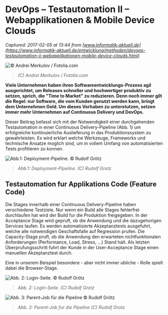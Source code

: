 # DevOps – Testautomation II – Webapplikationen & Mobile Device Clouds 

_Captured: 2017-02-05 at 13:44 from [www.informatik-aktuell.de](https://www.informatik-aktuell.de/entwicklung/methoden/devops-testautomation-ii-webapplikationen-mobile-device-clouds.html)_

![© Andrei Merkulov / Fotolia.com](https://www.informatik-aktuell.de/fileadmin/_processed_/csm_720-Fotolia_131567130_Andrei-Merkulov_a57155a2fb.jpg)

> _(C) Andrei Merkulov / Fotolia.com_

**Viele Unternehmen haben ihren Softwareentwicklungs-Prozess agil ausgerichtet, um Releases schneller und hochwertiger produktiv zu setzen, sprich, die "Time to Market" zu reduzieren. Denn noch immer gilt die Regel: nur Software, die vom Kunden genutzt werden kann, bringt dem Unternehmen Geld. Um dieses Vorhaben zu unterstutzen, setzen immer mehr Unternehmen auf Continuous Delivery und DevOps.**

Dieser Beitrag befasst sich mit der Notwendigkeit einer durchgehenden Testautomation in einer Continuous Delivery-Pipeline (Abb. 1) um erfolgreiche kontinuierliche Auslieferung in das Produktionssystem zu gewahrleisten. Es wird erklart welche Werkzeuge, Frameworks und technische Ansatze moglich sind, um in vollem Umfang von automatisierten Tests profitieren zu konnen.

![Abb.1: Deployment-Pipeline. © Rudolf Grötz](https://www.informatik-aktuell.de/fileadmin/_processed_/csm_pipeline_28d515da15.png)

> _Abb.1: Deployment-Pipeline. (C) Rudolf Grotz_

## Testautomation fur Applikations Code (Feature Code)

Die Stages innerhalb einer Continuous Delivery-Pipeline haben verschiedene Testziele. Nur wenn ein Build alle Stages fehlerfrei durchlaufen hat wird der Build fur die Produktion freigegeben. In der Acceptance Stage wird gepruft, ob die Anwendung und die dazugehorigen Services laufen. Es werden automatisierte Akzeptanztests ausgefuhrt, welche alle notwendigen Geschaftsfalle auf Regression prufen. Die Capacity-Stage pruft, ob die Anwendung den erwarteten nichtfunktionalen Anforderungen (Performance, Load, Stress, …) Stand halt. Als letzten Überprufungsschritt fuhrt der Kunde in der User-Acceptance Stage einen manuellen Akzeptanztest durch.

Eine in unserem Beispiel besondere - aber nicht immer ubliche - Rolle spielt dabei die Browser-Stage.

![Abb. 2: Login-Seite. © Rudolf Grötz](https://www.informatik-aktuell.de/fileadmin/_processed_/csm_Testauto_II_Abb2_Groetz_37be2585b7.png)

> _Abb. 2: Login-Seite. (C) Rudolf Grotz_

![Abb. 3: Parent-Job für die Pipeline © Rudolf Grötz](https://www.informatik-aktuell.de/fileadmin/_processed_/csm_Testauto_II_Abb3_Groetz_7491ee938a.png)

> _Abb. 3: Parent-Job fur die Pipeline (C) Rudolf Grotz_

